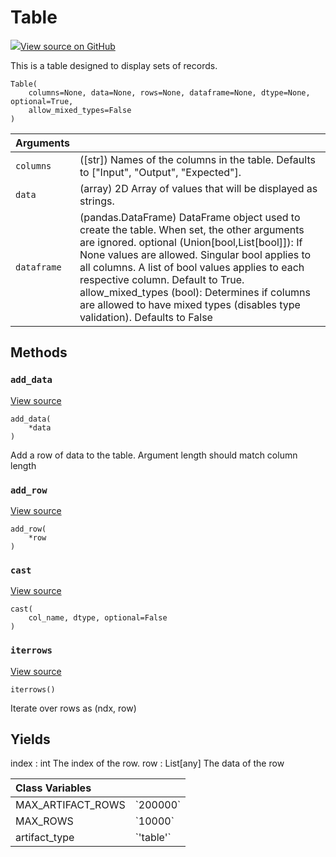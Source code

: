 # Table

[![](https://www.tensorflow.org/images/GitHub-Mark-32px.png)View source on GitHub](https://www.github.com/wandb/client/tree/master/wandb/data_types.py#L481-L770)

This is a table designed to display sets of records.

```text
Table(
    columns=None, data=None, rows=None, dataframe=None, dtype=None, optional=True,
    allow_mixed_types=False
)
```

| Arguments |  |
| :--- | :--- |
|  `columns` |  \(\[str\]\) Names of the columns in the table. Defaults to \["Input", "Output", "Expected"\]. |
|  `data` |  \(array\) 2D Array of values that will be displayed as strings. |
|  `dataframe` |  \(pandas.DataFrame\) DataFrame object used to create the table. When set, the other arguments are ignored. optional \(Union\[bool,List\[bool\]\]\): If None values are allowed. Singular bool applies to all columns. A list of bool values applies to each respective column. Default to True. allow\_mixed\_types \(bool\): Determines if columns are allowed to have mixed types \(disables type validation\). Defaults to False |

## Methods

### `add_data` <a id="add_data"></a>

[View source](https://www.github.com/wandb/client/tree/master/wandb/data_types.py#L636-L645)

```text
add_data(
    *data
)
```

Add a row of data to the table. Argument length should match column length

### `add_row` <a id="add_row"></a>

[View source](https://www.github.com/wandb/client/tree/master/wandb/data_types.py#L632-L634)

```text
add_row(
    *row
)
```

### `cast` <a id="cast"></a>

[View source](https://www.github.com/wandb/client/tree/master/wandb/data_types.py#L594-L611)

```text
cast(
    col_name, dtype, optional=False
)
```

### `iterrows` <a id="iterrows"></a>

[View source](https://www.github.com/wandb/client/tree/master/wandb/data_types.py#L760-L770)

```text
iterrows()
```

Iterate over rows as \(ndx, row\)

## Yields

index : int The index of the row. row : List\[any\] The data of the row

| Class Variables |  |
| :--- | :--- |
|  MAX\_ARTIFACT\_ROWS |  \`200000\` |
|  MAX\_ROWS |  \`10000\` |
|  artifact\_type |  \`'table'\` |

